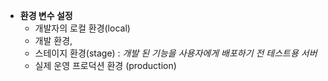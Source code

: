 
- **환경 변수 설정** 
	- 개발자의 로컬 환경(local)
	- 개발 환경,
	- 스테이지 환경(stage) : *개발 된 기능을 사용자에게 배포하기 전 테스트용 서버*
	- 실제 운영 프로덕션 환경 (production)
